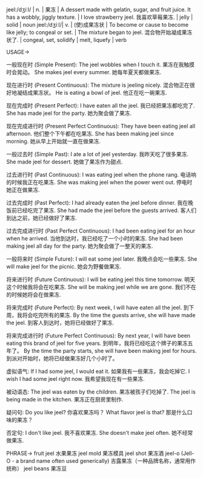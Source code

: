 jeel:/dʒiːl/ | n. | 果冻 | A dessert made with gelatin, sugar, and fruit juice.  It has a wobbly, jiggly texture. | I love strawberry jeel. 我喜欢草莓果冻. | jelly |  solid | noun
jeel:/dʒiːl/| v. |  (使)成果冻状 | To become or cause to become like jelly; to congeal or set.  | The mixture began to jeel. 混合物开始凝成果冻状了.  | congeal, set, solidify | melt, liquefy | verb


USAGE->

一般现在时 (Simple Present):
The jeel wobbles when I touch it.  果冻在我触摸时会晃动。
She makes jeel every summer. 她每年夏天都做果冻.


现在进行时 (Present Continuous):
The mixture is jeeling nicely. 混合物正在很好地凝结成果冻状。
He is eating a bowl of jeel. 他正在吃一碗果冻.


现在完成时 (Present Perfect):
I have eaten all the jeel. 我已经把果冻都吃完了.
She has made jeel for the party. 她为聚会做了果冻.


现在完成进行时 (Present Perfect Continuous):
They have been eating jeel all afternoon. 他们整个下午都在吃果冻.
She has been making jeel since morning. 她从早上开始就一直在做果冻.


一般过去时 (Simple Past):
I ate a lot of jeel yesterday. 我昨天吃了很多果冻.
She made jeel for dessert. 她做了果冻作为甜点.


过去进行时 (Past Continuous):
I was eating jeel when the phone rang.  电话响的时候我正在吃果冻.
She was making jeel when the power went out.  停电时她正在做果冻.


过去完成时 (Past Perfect):
I had already eaten the jeel before dinner. 我在晚饭前已经吃完了果冻.
She had made the jeel before the guests arrived.  客人们到达之前，她已经做好了果冻.


过去完成进行时 (Past Perfect Continuous):
I had been eating jeel for an hour when he arrived.  当他到达时，我已经吃了一个小时的果冻.
She had been making jeel all day for the party. 她为聚会做了一整天的果冻.


一般将来时 (Simple Future):
I will eat some jeel later.  我晚点会吃一些果冻.
She will make jeel for the picnic. 她会为野餐做果冻.


将来进行时 (Future Continuous):
I will be eating jeel this time tomorrow. 明天这个时候我将会在吃果冻.
She will be making jeel while we are gone. 我们不在的时候她将会在做果冻.


将来完成时 (Future Perfect):
By next week, I will have eaten all the jeel.  到下周，我将会吃完所有的果冻.
By the time the guests arrive, she will have made the jeel.  到客人到达时，她将已经做好了果冻.


将来完成进行时 (Future Perfect Continuous):
By next year, I will have been eating this brand of jeel for five years. 到明年，我将已经吃这个牌子的果冻五年了。
By the time the party starts, she will have been making jeel for hours. 到派对开始时，她将已经做果冻好几个小时了。


虚拟语气:
If I had some jeel, I would eat it. 如果我有一些果冻，我会吃掉它.
I wish I had some jeel right now. 我希望我现在有一些果冻.


被动语态:
The jeel was eaten by the children. 果冻被孩子们吃掉了.
The jeel is being made in the kitchen. 果冻正在厨房里制作.


疑问句:
Do you like jeel? 你喜欢果冻吗？
What flavor jeel is that? 那是什么口味的果冻？


否定句:
I don't like jeel. 我不喜欢果冻.
She doesn't make jeel often. 她不经常做果冻.


PHRASE->
fruit jeel 水果果冻
jeel mold 果冻模具
jeel shot  果冻酒
jeel-o (Jell-O -  a brand name often used generically) 吉露果冻（一种品牌名称，通常用作统称）
jeel beans 果冻豆
